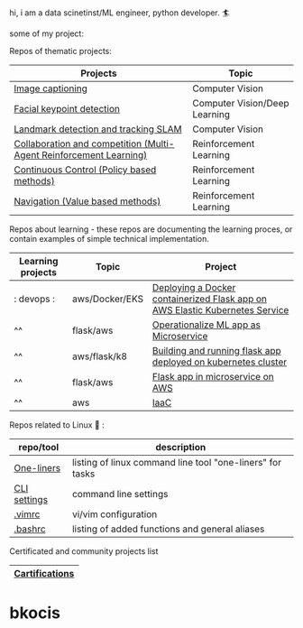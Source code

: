 hi, i am a data scinetinst/ML engineer, python developer.
🏄

some of my project:

Repos of thematic projects: 

|  Projects                                                                                                                              | Topic                         |
|----------------------------------------------------------------------------------------------------------------------------------------|-------------------------------|
| [Image captioning](https://github.com/bkocis/CVND_Pr_2_Image_captioning)                                                               | Computer Vision               |
| [Facial keypoint detection](https://github.com/bkocis/CVND_Pr_1_Facial_Keypoint_Detection)                                             | Computer Vision/Deep Learning |
| [Landmark detection and tracking SLAM](https://github.com/bkocis/CVND_Pr_3_Landmark_detection_and_tracking_SLAM)                       | Computer Vision               |
| [Collaboration and competition (Multi-Agent Reinforcement Learning)](https://github.com/bkocis/DRLND_Pr_3_Collaboration_and_Competition) | Reinforcement Learning        |
| [Continuous Control (Policy based methods)](https://github.com/bkocis/DRLND_Pr_2_Continuous_Control)                                   | Reinforcement Learning        |
| [Navigation (Value based methods)](https://github.com/bkocis/DRLND_Pr_1_Navigation)                                                    | Reinforcement Learning        |


Repos about learning - these repos are documenting the learning proces, or contain examples of simple technical implementation.

| Learning projects  | Topic          | Project                                                                                                                              |
|--------------------|----------------|--------------------------------------------------------------------------------------------------------------------------------------|
| : devops         : | aws/Docker/EKS | [Deploying a Docker containerized Flask app on AWS Elastic Kubernetes Service](https://github.com/bkocis/CloudDevOps-ND-Capstone)    |
| ^^                 | flask/aws      | [Operationalize ML app as Microservice](https://github.com/bkocis/CloudDevOps-ND-Operationalize-ML-Microservice)                     |
| ^^                 | aws/flask/k8   | [Building and running flask app deployed on kubernetes cluster](https://github.com/bkocis/cloud-miniproject-01/tree/test-kubernetes) |
| ^^                 | flask/aws      | [Flask app in microservice on AWS](https://github.com/bkocis/CloudDevOps-ND-Microservices-AWS)                                       |
| ^^                 | aws            | [IaaC](https://github.com/bkocis/CloudDevOps-ND-Infrastructure-as-code)                                                              |


Repos related to Linux 🐧 :

| repo/tool                                                        | description                                               |
|------------------------------------------------------------------|-----------------------------------------------------------|
| [One-liners](https://github.com/bkocis/one-liners)               | listing of linux command line tool "one-liners" for tasks |
| [CLI settings](https://github.com/bkocis/dotfiles)               | command line settings                                     |
| [.vimrc](https://github.com/bkocis/dotfiles/blob/master/vimrc)   | vi/vim configuration                                      |
| [.bashrc](https://github.com/bkocis/dotfiles/blob/master/bashrc) | listing of added functions and general aliases            |

Certificated and community projects list 

| [Cartifications](https://github.com/bkocis/certificates) |
|----------------------------------------------------------|
# bkocis
